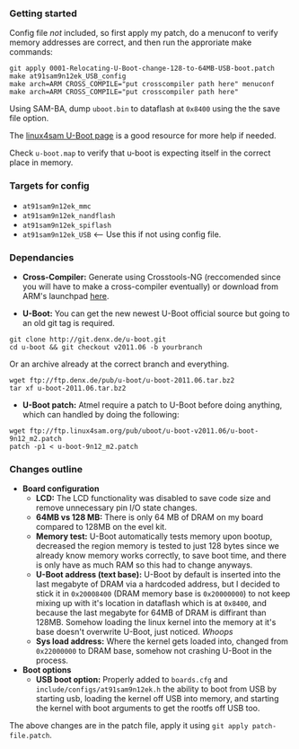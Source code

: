 ### Getting started
Config file *not* included, so first apply my patch, do a menuconf to verify memory addresses are correct, and then run the approriate make commands:
```
git apply 0001-Relocating-U-Boot-change-128-to-64MB-USB-boot.patch
make at91sam9n12ek_USB_config
make arch=ARM CROSS_COMPILE="put crosscompiler path here" menuconf
make arch=ARM CROSS_COMPILE="put crosscompiler path here"
```

Using SAM-BA, dump ```uboot.bin``` to dataflash at ```0x8400``` using the the save file option.

The [linux4sam U-Boot page](http://www.at91.com/linux4sam/bin/view/Linux4SAM/U-Boot) is a good resource for more help if needed.

Check ```u-boot.map``` to verify that u-boot is expecting itself in the correct place in memory.

### Targets for config
- ```at91sam9n12ek_mmc```
- ```at91sam9n12ek_nandflash```
- ```at91sam9n12ek_spiflash```
- ```at91sam9n12ek_USB``` <-- Use this if not using config file.

### Dependancies
- **Cross-Compiler:** Generate using Crosstools-NG (reccomended since you will have to make a cross-compiler eventually) or download from ARM's launchpad [here](https://launchpad.net/gcc-arm-embedded).

- **U-Boot:** You can get the new newest U-Boot official source but going to an old git tag is required.
```
git clone http://git.denx.de/u-boot.git
cd u-boot && git checkout v2011.06 -b yourbranch
```
Or an archive already at the correct branch and everything.
```
wget ftp://ftp.denx.de/pub/u-boot/u-boot-2011.06.tar.bz2
tar xf u-boot-2011.06.tar.bz2
```

- **U-Boot patch:** Atmel require a patch to U-Boot before doing anything, which can handled by doing the following:
```
wget ftp://ftp.linux4sam.org/pub/uboot/u-boot-v2011.06/u-boot-9n12_m2.patch
patch -p1 < u-boot-9n12_m2.patch
```

### Changes outline
- **Board configuration**
  - **LCD:** The LCD functionality was disabled to save code size and remove unnecessary pin I/O state changes.
  - **64MB vs 128 MB:** There is only 64 MB of DRAM on my board compared to 128MB on the evel kit.
  - **Memory test:** U-Boot automatically tests memory upon bootup, decreased the region memory is tested to just 128 bytes since we already know memory works correctly, to save boot time, and there is only have as much RAM so this had to change anyways.
  - **U-Boot address (text base):** U-Boot by default is inserted into the last megabyte of DRAM via a hardcoded address, but I decided to stick it in ```0x20008400``` (DRAM memory base is ```0x20000000```) to not keep mixing up with it's location in dataflash which is at ```0x8400```, and because the last megabyte for 64MB of DRAM is diffirant than 128MB. Somehow loading the linux kernel into the memory at it's base doesn't overwrite U-Boot, just noticed. *Whoops*
  - **Sys load address:** Where the kernel gets loaded into, changed from ```0x22000000``` to DRAM base, somehow not crashing U-Boot in the process.
- **Boot options**
  - **USB boot option:** Properly added to ```boards.cfg``` and ```include/configs/at91sam9n12ek.h``` the ability to boot from USB by starting usb, loading the kernel off USB into memory, and starting the kernel with boot arguments to get the rootfs off USB too.

The above changes are in the patch file, apply it using ```git apply patch-file.patch```.
